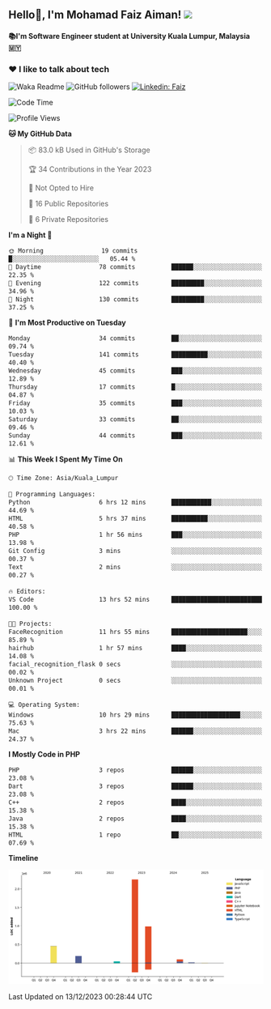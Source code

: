<h2> Hello👋, I'm Mohamad Faiz Aiman! <img src="https://media.giphy.com/media/12oufCB0MyZ1Go/giphy.gif" width="50"></h2>

#### 📚I'm Software Engineer student at University Kuala Lumpur, Malaysia 🇲🇾
###  ❤️ I like to talk about tech 


![Waka Readme](https://github.com/anmol098/anmol098/workflows/Waka%20Readme/badge.svg)
![GitHub followers](https://img.shields.io/github/followers/faizaiman?label=Follow&style=social)
[![Linkedin: Faiz](https://img.shields.io/badge/-Faiz-blue?style=flat-square&logo=Linkedin&logoColor=white&link=https://www.linkedin.com/in/mohamad-faiz-aiman-623747192/)](https://www.linkedin.com/in/mohamad-faiz-aiman-623747192/)

<!--START_SECTION:waka-->
![Code Time](http://img.shields.io/badge/Code%20Time-195%20hrs%2047%20mins-blue)

![Profile Views](http://img.shields.io/badge/Profile%20Views-5-blue)

**🐱 My GitHub Data** 

> 📦 83.0 kB Used in GitHub's Storage 
 > 
> 🏆 34 Contributions in the Year 2023
 > 
> 🚫 Not Opted to Hire
 > 
> 📜 16 Public Repositories 
 > 
> 🔑 6 Private Repositories 
 > 
**I'm a Night 🦉** 

```text
🌞 Morning                19 commits          █░░░░░░░░░░░░░░░░░░░░░░░░   05.44 % 
🌆 Daytime                78 commits          ██████░░░░░░░░░░░░░░░░░░░   22.35 % 
🌃 Evening                122 commits         █████████░░░░░░░░░░░░░░░░   34.96 % 
🌙 Night                  130 commits         █████████░░░░░░░░░░░░░░░░   37.25 % 
```
📅 **I'm Most Productive on Tuesday** 

```text
Monday                   34 commits          ██░░░░░░░░░░░░░░░░░░░░░░░   09.74 % 
Tuesday                  141 commits         ██████████░░░░░░░░░░░░░░░   40.40 % 
Wednesday                45 commits          ███░░░░░░░░░░░░░░░░░░░░░░   12.89 % 
Thursday                 17 commits          █░░░░░░░░░░░░░░░░░░░░░░░░   04.87 % 
Friday                   35 commits          ███░░░░░░░░░░░░░░░░░░░░░░   10.03 % 
Saturday                 33 commits          ██░░░░░░░░░░░░░░░░░░░░░░░   09.46 % 
Sunday                   44 commits          ███░░░░░░░░░░░░░░░░░░░░░░   12.61 % 
```


📊 **This Week I Spent My Time On** 

```text
🕑︎ Time Zone: Asia/Kuala_Lumpur

💬 Programming Languages: 
Python                   6 hrs 12 mins       ███████████░░░░░░░░░░░░░░   44.69 % 
HTML                     5 hrs 37 mins       ██████████░░░░░░░░░░░░░░░   40.58 % 
PHP                      1 hr 56 mins        ███░░░░░░░░░░░░░░░░░░░░░░   13.98 % 
Git Config               3 mins              ░░░░░░░░░░░░░░░░░░░░░░░░░   00.37 % 
Text                     2 mins              ░░░░░░░░░░░░░░░░░░░░░░░░░   00.27 % 

🔥 Editors: 
VS Code                  13 hrs 52 mins      █████████████████████████   100.00 % 

🐱‍💻 Projects: 
FaceRecognition          11 hrs 55 mins      █████████████████████░░░░   85.89 % 
hairhub                  1 hr 57 mins        ████░░░░░░░░░░░░░░░░░░░░░   14.08 % 
facial_recognition_flask 0 secs              ░░░░░░░░░░░░░░░░░░░░░░░░░   00.02 % 
Unknown Project          0 secs              ░░░░░░░░░░░░░░░░░░░░░░░░░   00.01 % 

💻 Operating System: 
Windows                  10 hrs 29 mins      ███████████████████░░░░░░   75.63 % 
Mac                      3 hrs 22 mins       ██████░░░░░░░░░░░░░░░░░░░   24.37 % 
```

**I Mostly Code in PHP** 

```text
PHP                      3 repos             ██████░░░░░░░░░░░░░░░░░░░   23.08 % 
Dart                     3 repos             ██████░░░░░░░░░░░░░░░░░░░   23.08 % 
C++                      2 repos             ████░░░░░░░░░░░░░░░░░░░░░   15.38 % 
Java                     2 repos             ████░░░░░░░░░░░░░░░░░░░░░   15.38 % 
HTML                     1 repo              ██░░░░░░░░░░░░░░░░░░░░░░░   07.69 % 
```



**Timeline**

![Lines of Code chart](https://raw.githubusercontent.com/faizaiman/faizaiman/main/assets/bar_graph.png)


 Last Updated on 13/12/2023 00:28:44 UTC
<!--END_SECTION:waka-->
